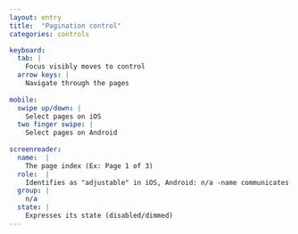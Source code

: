 ```yaml
---
layout: entry
title:  "Pagination control"
categories: controls

keyboard:
  tab: |
    Focus visibly moves to control
  arrow keys: |
    Navigate through the pages
          
mobile:
  swipe up/down: |
    Select pages on iOS
  two finger swipe: |
    Select pages on Android
    
screenreader: 
  name:  |
    The page index (Ex: Page 1 of 3)
  role:  |
    Identifies as "adjustable" in iOS, Android: n/a -name communicates it is a page control
  group: |
    n/a
  state: |
    Expresses its state (disabled/dimmed)
---
```

